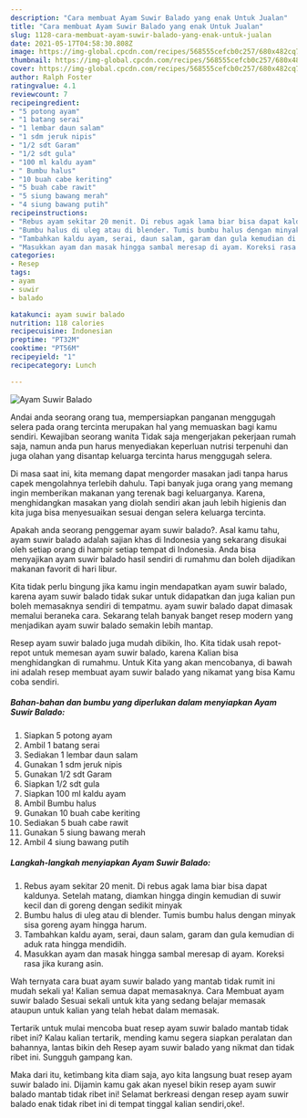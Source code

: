 ```yaml
---
description: "Cara membuat Ayam Suwir Balado yang enak Untuk Jualan"
title: "Cara membuat Ayam Suwir Balado yang enak Untuk Jualan"
slug: 1128-cara-membuat-ayam-suwir-balado-yang-enak-untuk-jualan
date: 2021-05-17T04:58:30.808Z
image: https://img-global.cpcdn.com/recipes/568555cefcb0c257/680x482cq70/ayam-suwir-balado-foto-resep-utama.jpg
thumbnail: https://img-global.cpcdn.com/recipes/568555cefcb0c257/680x482cq70/ayam-suwir-balado-foto-resep-utama.jpg
cover: https://img-global.cpcdn.com/recipes/568555cefcb0c257/680x482cq70/ayam-suwir-balado-foto-resep-utama.jpg
author: Ralph Foster
ratingvalue: 4.1
reviewcount: 7
recipeingredient:
- "5 potong ayam"
- "1 batang serai"
- "1 lembar daun salam"
- "1 sdm jeruk nipis"
- "1/2 sdt Garam"
- "1/2 sdt gula"
- "100 ml kaldu ayam"
- " Bumbu halus"
- "10 buah cabe keriting"
- "5 buah cabe rawit"
- "5 siung bawang merah"
- "4 siung bawang putih"
recipeinstructions:
- "Rebus ayam sekitar 20 menit. Di rebus agak lama biar bisa dapat kaldunya. Setelah matang, diamkan hingga dingin kemudian di suwir kecil dan di goreng dengan sedikit minyak"
- "Bumbu halus di uleg atau di blender. Tumis bumbu halus dengan minyak sisa goreng ayam hingga harum."
- "Tambahkan kaldu ayam, serai, daun salam, garam dan gula kemudian di aduk rata hingga mendidih."
- "Masukkan ayam dan masak hingga sambal meresap di ayam. Koreksi rasa jika kurang asin."
categories:
- Resep
tags:
- ayam
- suwir
- balado

katakunci: ayam suwir balado 
nutrition: 118 calories
recipecuisine: Indonesian
preptime: "PT32M"
cooktime: "PT56M"
recipeyield: "1"
recipecategory: Lunch

---
```



![Ayam Suwir Balado](https://img-global.cpcdn.com/recipes/568555cefcb0c257/680x482cq70/ayam-suwir-balado-foto-resep-utama.jpg)

Andai anda seorang orang tua, mempersiapkan panganan menggugah selera pada orang tercinta merupakan hal yang memuaskan bagi kamu sendiri. Kewajiban seorang  wanita Tidak saja mengerjakan pekerjaan rumah saja, namun anda pun harus menyediakan keperluan nutrisi terpenuhi dan juga olahan yang disantap keluarga tercinta harus menggugah selera.

Di masa  saat ini, kita memang dapat mengorder masakan jadi tanpa harus capek mengolahnya terlebih dahulu. Tapi banyak juga orang yang memang ingin memberikan makanan yang terenak bagi keluarganya. Karena, menghidangkan masakan yang diolah sendiri akan jauh lebih higienis dan kita juga bisa menyesuaikan sesuai dengan selera keluarga tercinta. 



Apakah anda seorang penggemar ayam suwir balado?. Asal kamu tahu, ayam suwir balado adalah sajian khas di Indonesia yang sekarang disukai oleh setiap orang di hampir setiap tempat di Indonesia. Anda bisa menyajikan ayam suwir balado hasil sendiri di rumahmu dan boleh dijadikan makanan favorit di hari libur.

Kita tidak perlu bingung jika kamu ingin mendapatkan ayam suwir balado, karena ayam suwir balado tidak sukar untuk didapatkan dan juga kalian pun boleh memasaknya sendiri di tempatmu. ayam suwir balado dapat dimasak memalui beraneka cara. Sekarang telah banyak banget resep modern yang menjadikan ayam suwir balado semakin lebih mantap.

Resep ayam suwir balado juga mudah dibikin, lho. Kita tidak usah repot-repot untuk memesan ayam suwir balado, karena Kalian bisa menghidangkan di rumahmu. Untuk Kita yang akan mencobanya, di bawah ini adalah resep membuat ayam suwir balado yang nikamat yang bisa Kamu coba sendiri.

<!--inarticleads1-->

##### Bahan-bahan dan bumbu yang diperlukan dalam menyiapkan Ayam Suwir Balado:

1. Siapkan 5 potong ayam
1. Ambil 1 batang serai
1. Sediakan 1 lembar daun salam
1. Gunakan 1 sdm jeruk nipis
1. Gunakan 1/2 sdt Garam
1. Siapkan 1/2 sdt gula
1. Siapkan 100 ml kaldu ayam
1. Ambil  Bumbu halus
1. Gunakan 10 buah cabe keriting
1. Sediakan 5 buah cabe rawit
1. Gunakan 5 siung bawang merah
1. Ambil 4 siung bawang putih




<!--inarticleads2-->

##### Langkah-langkah menyiapkan Ayam Suwir Balado:

1. Rebus ayam sekitar 20 menit. Di rebus agak lama biar bisa dapat kaldunya. Setelah matang, diamkan hingga dingin kemudian di suwir kecil dan di goreng dengan sedikit minyak
1. Bumbu halus di uleg atau di blender. Tumis bumbu halus dengan minyak sisa goreng ayam hingga harum.
1. Tambahkan kaldu ayam, serai, daun salam, garam dan gula kemudian di aduk rata hingga mendidih.
1. Masukkan ayam dan masak hingga sambal meresap di ayam. Koreksi rasa jika kurang asin.




Wah ternyata cara buat ayam suwir balado yang mantab tidak rumit ini mudah sekali ya! Kalian semua dapat memasaknya. Cara Membuat ayam suwir balado Sesuai sekali untuk kita yang sedang belajar memasak ataupun untuk kalian yang telah hebat dalam memasak.

Tertarik untuk mulai mencoba buat resep ayam suwir balado mantab tidak ribet ini? Kalau kalian tertarik, mending kamu segera siapkan peralatan dan bahannya, lantas bikin deh Resep ayam suwir balado yang nikmat dan tidak ribet ini. Sungguh gampang kan. 

Maka dari itu, ketimbang kita diam saja, ayo kita langsung buat resep ayam suwir balado ini. Dijamin kamu gak akan nyesel bikin resep ayam suwir balado mantab tidak ribet ini! Selamat berkreasi dengan resep ayam suwir balado enak tidak ribet ini di tempat tinggal kalian sendiri,oke!.

